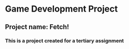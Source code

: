 # Game Development Project

## Project name: Fetch!

### This is a project created for a tertiary assignment
